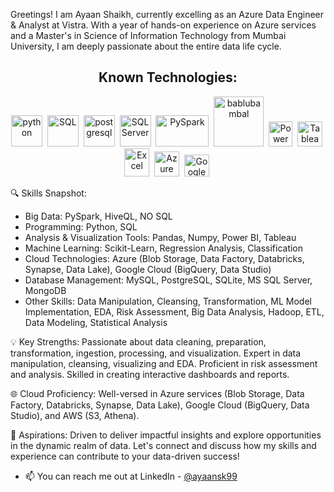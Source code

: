 Greetings! I am Ayaan Shaikh, currently excelling as an Azure Data Engineer & Analyst at Vistra. With a year of hands-on experience on Azure services and a Master's in Science of Information Technology from Mumbai University, I am deeply passionate about the entire data life cycle.

</p>


<h2 align='center'> Known Technologies:</h2>
<p align='center'>
<img src="https://raw.githubusercontent.com/bablubambal/All_logo_and_pictures/1ac69ce5fbc389725f16f989fa53c62d6e1b4883/programming%20languages/python.svg" alt="python" height="50" width="50" />&nbsp;
<img src="https://github.com/ayaansk199/png_for_my_readme/blob/main/icons8-sql-64.png" alt="SQL" height="50" width="50" />&nbsp; 
<img src="https://github.com/bablubambal/All_logo_and_pictures/blob/main/databases/postgresql.svg" alt="postgresql" height="50" width="50" />&nbsp;
<img src="https://github.com/ayaansk199/png_for_my_readme/blob/main/icons8-microsoft-sql-server-48.png" alt="SQL Server" height="50" width="50" />&nbsp;
<img src="https://github.com/ayaansk199/png_for_my_readme/blob/main/images.png" alt="PySpark" height="50" width="85" />&nbsp;
<img src="https://github.com/bablubambal/All_logo_and_pictures/blob/main/databases/mongodb.svg" alt="bablubambal" height="80" width="80" />&nbsp;  
<img src="https://github.com/marclelijveld/Power-BI-Icons/blob/main/SVG/Power-BI.svg" alt="Power BI" height="40" width="38" />&nbsp;
<img src="https://github.com/ayaansk199/png_for_my_readme/blob/main/icons8-tableau-software-48.png" alt="Tableau" height="40" width="40" />&nbsp;
<img src="https://github.com/ayaansk199/png_for_my_readme/blob/main/icons8-excel-48.png" alt="Excel" height="45" width="40" />&nbsp;
<img src="https://github.com/ayaansk199/png_for_my_readme/blob/main/azure.png" alt="Azure" height="40" width="40" />&nbsp;
<img src="https://github.com/ayaansk199/png_for_my_readme/blob/main/google-cloud-icon-2048x1646-7admxejz.png" alt="GoogleCloud" height="35" width="40" />&nbsp;


</p>

🔍 Skills Snapshot:
- Big Data: PySpark, HiveQL, NO SQL
- Programming: Python, SQL
- Analysis & Visualization Tools: Pandas, Numpy, Power BI, Tableau
- Machine Learning: Scikit-Learn, Regression Analysis, Classification
- Cloud Technologies: Azure (Blob Storage, Data Factory, Databricks, Synapse, Data Lake), Google Cloud (BigQuery, Data Studio)
- Database Management: MySQL, PostgreSQL, SQLite, MS SQL Server, MongoDB
- Other Skills: Data Manipulation, Cleansing, Transformation, ML Model Implementation, EDA, Risk Assessment, Big Data Analysis, Hadoop, ETL, Data Modeling, Statistical Analysis

💡 Key Strengths:
Passionate about data cleaning, preparation, transformation, ingestion, processing, and visualization.
Expert in data manipulation, cleansing, visualizing and EDA.
Proficient in risk assessment and analysis.
Skilled in creating interactive dashboards and reports.

🌐 Cloud Proficiency:
Well-versed in Azure services (Blob Storage, Data Factory, Databricks, Synapse, Data Lake), Google Cloud (BigQuery, Data Studio), and AWS (S3, Athena).

🚀 Aspirations:
Driven to deliver impactful insights and explore opportunities in the dynamic realm of data.
Let's connect and discuss how my skills and experience can contribute to your data-driven success!
- 📫 You can reach me out at LinkedIn - [@ayaansk99](https://www.linkedin.com/in/ayaan-shaikh-9930308817/)
